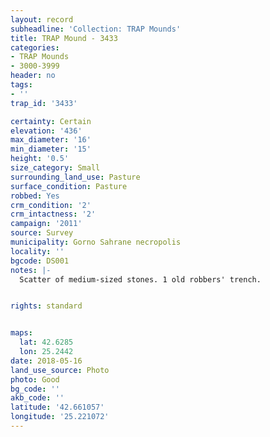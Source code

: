```yaml
---
layout: record
subheadline: 'Collection: TRAP Mounds'
title: TRAP Mound - 3433
categories:
- TRAP Mounds
- 3000-3999
header: no
tags:
- ''
trap_id: '3433'

certainty: Certain
elevation: '436'
max_diameter: '16'
min_diameter: '15'
height: '0.5'
size_category: Small
surrounding_land_use: Pasture
surface_condition: Pasture
robbed: Yes
crm_condition: '2'
crm_intactness: '2'
campaign: '2011'
source: Survey
municipality: Gorno Sahrane necropolis
locality: ''
bgcode: DS001
notes: |-
  Scatter of medium-sized stones. 1 old robbers' trench.


rights: standard


maps:
  lat: 42.6285
  lon: 25.2442
date: 2018-05-16
land_use_source: Photo
photo: Good
bg_code: ''
akb_code: ''
latitude: '42.661057'
longitude: '25.221072'
---
```

